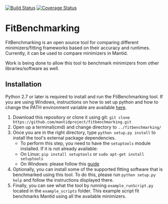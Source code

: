 [![Build Status](https://travis-ci.com/mantidproject/fitbenchmarking.svg?branch=master)](https://travis-ci.com/mantidproject/fitbenchmarking) [![Coverage Status](https://coveralls.io/repos/github/mantidproject/fitbenchmarking/badge.svg?branch=112_addTestCoverageTracking)](https://coveralls.io/github/mantidproject/fitbenchmarking?branch=112_addTestCoverageTracking)

# FitBenchmarking
FitBenchmarking is an open source tool for comparing different minimizers/fitting frameworks based on their accuracy and runtimes.
Currently, it can be used to compare minimizers in Mantid.

Work is being done to allow this tool to benchmark minimizers from other libraries/software as well.



## Installation
Python 2.7 or later is required to install and run the FtiBenchmarking tool. If you are using Windows, instructions on how to set up python and how to change the PATH environment variable are available [here](https://anthonydebarros.com/2018/06/21/setting-up-python-in-windows-10/).

1. Download this repository or clone it using git:
`git clone https://github.com/mantidproject/fitbenchmarking.git`
2. Open up a terminal(cmd) and change directory to `../fitbenchmarking/`
3. Once you are in the right directory, type `python setup.py install` to install the tool's external package dependencies.
    * To perform this step, you need to have the `setuptools` module installed. If it is not already available:
    * On Linux: `pip install setuptools` or `sudo apt-get install setuptools`
    * On Windows: please follow this [guide](https://packaging.python.org/tutorials/installing-packages/)
4. Optionally, you can install some of the supported fitting software that is benchmarked using this tool. To do this, please run `python setup.py help` and follow the instructions displayed there.
5. Finally, you can see what the tool by running `example_runScript.py` located in the `example_scripts` folder. This example script fit benchmarks Mantid using all the available minimizers.


